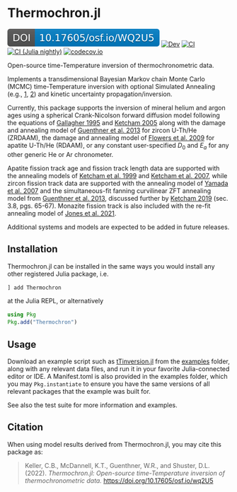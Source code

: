 # Thermochron.jl

[![DOI](osf_io_WQ2U5.svg)](https://doi.org/10.17605/OSF.IO/WQ2U5)
[![Dev][docs-dev-img]][docs-dev-url]
[![CI][ci-img]][ci-url]
[![CI (Julia nightly)][ci-nightly-img]][ci-nightly-url]
[![codecov.io][codecov-img]][codecov-url]

Open-source time-Temperature inversion of thermochronometric data.

Implements a transdimensional Bayesian Markov chain Monte Carlo (MCMC) time-Temperature inversion with optional Simulated Annealing (e.g., [1](https://en.wikipedia.org/wiki/Simulated_annealing), [2](https://doi.org/10.1007/978-94-015-7744-1_2)) and kinetic uncertainty propagation/inversion.

Currently, this package supports the inversion of mineral helium and argon ages using a spherical Crank-Nicolson forward diffusion model following the equations of [Gallagher 1995](https://doi.org/10.1016/0012-821X(95)00197-K) and [Ketcham 2005](https://doi.org/10.2138/rmg.2005.58.11) along with the damage and annealing model of [Guenthner et al. 2013](https://doi.org/10.2475/03.2013.01) for zircon U-Th/He (ZRDAAM), the damage and annealing model of [Flowers et al. 2009](https://doi.org/10.1016/j.gca.2009.01.015) for apatite U-Th/He (RDAAM), or any constant user-specified $D_0$ and $E_a$ for any other generic He or Ar chronometer.

Apatite fission track age and fission track length data are supported with the annealing models of [Ketcham et al. 1999](https://doi.org/10.2138/am-1999-0903) and [Ketcham et al. 2007](https://doi.org/10.2138/am.2007.2281), while zircon fission track data are supported with the annealing model of [Yamada et al. 2007](https://doi.org/10.1016/j.chemgeo.2006.09.002) and the simultaneous-fit fanning curvilinear ZFT annealing model from [Guenthner et al. 2013](https://doi.org/10.2475/03.2013.01), discussed further by [Ketcham 2019](https://doi.org/10.1007/978-3-319-89421-8_3) (sec. 3.8, pgs. 65-67). Monazite fission track is also included with the re-fit annealing model of [Jones et al. 2021](https://doi.org/10.5194/gchron-3-89-2021). 

Additional systems and models are expected to be added in future releases.

## Installation
Thermochron.jl can be installed in the same ways you would install any other registered Julia package, i.e.
```julia
] add Thermochron
```
at the Julia REPL, or alternatively
```julia
using Pkg
Pkg.add("Thermochron")
```

## Usage
Download an example script such as [tTinversion.jl](examples/tTinversion.jl) from the [examples](examples) folder, along with any relevant data files, and run it in your favorite Julia-connected editor or IDE. A Manifest.toml is also provided in the examples folder, which you may `Pkg.instantiate` to ensure you have the same versions of all relevant packages that the example was built for.

See also the test suite for more information and examples.

## Citation
When using model results derived from Thermochron.jl, you may cite this package as:
> Keller, C.B., McDannell, K.T., Guenthner, W.R., and Shuster, D.L. (2022). *Thermochron.jl: Open-source time-Temperature inversion of thermochronometric data.* https://doi.org/10.17605/osf.io/wq2U5

[docs-stable-img]: https://img.shields.io/badge/docs-stable-blue.svg
[docs-stable-url]: https://OpenThermochronology.github.io/Thermochron.jl/stable/
[docs-dev-img]: https://img.shields.io/badge/docs-dev-blue.svg
[docs-dev-url]: https://OpenThermochronology.github.io/Thermochron.jl/dev/
[ci-img]: https://github.com/OpenThermochronology/Thermochron.jl/actions/workflows/CI.yml/badge.svg?branch=main
[ci-url]: https://github.com/OpenThermochronology/Thermochron.jl/actions/workflows/CI.yml
[ci-nightly-img]: https://github.com/OpenThermochronology/Thermochron.jl/workflows/CI%20(Julia%20nightly)/badge.svg
[ci-nightly-url]: https://github.com/OpenThermochronology/Thermochron.jl/actions/workflows/CI-julia-nightly.yml
[codecov-img]: https://codecov.io/gh/OpenThermochronology/Thermochron.jl/branch/main/graph/badge.svg
[codecov-url]: http://codecov.io/github/OpenThermochronology/Thermochron.jl?branch=main
